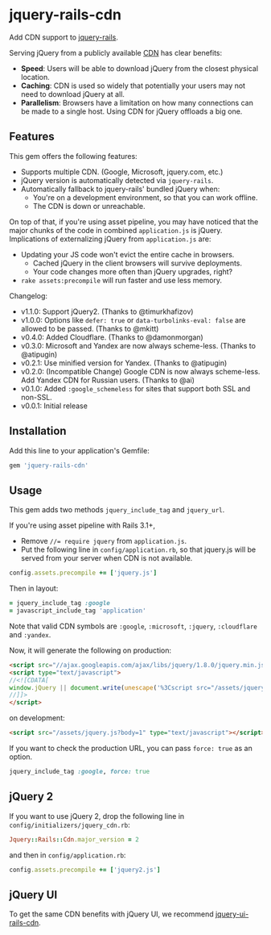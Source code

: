 # jquery-rails-cdn

Add CDN support to [jquery-rails](https://github.com/rails/jquery-rails).

Serving jQuery from a publicly available [CDN](http://en.wikipedia.org/wiki/Content_Delivery_Network) has clear benefits:

* **Speed**: Users will be able to download jQuery from the closest physical location.
* **Caching**: CDN is used so widely that potentially your users may not need to download jQuery at all.
* **Parallelism**: Browsers have a limitation on how many connections can be made to a single host. Using CDN for jQuery offloads a big one.

## Features

This gem offers the following features:

* Supports multiple CDN. (Google, Microsoft, jquery.com, etc.)
* jQuery version is automatically detected via `jquery-rails`.
* Automatically fallback to jquery-rails' bundled jQuery when:
  * You're on a development environment, so that you can work offline.
  * The CDN is down or unreachable.

On top of that, if you're using asset pipeline, you may have noticed that the major chunks of the code in combined `application.js` is jQuery. Implications of externalizing jQuery from `application.js` are:

* Updating your JS code won't evict the entire cache in browsers.
  * Cached jQuery in the client browsers will survive deployments.
  * Your code changes more often than jQuery upgrades, right?
* `rake assets:precompile` will run faster and use less memory.

Changelog:

* v1.1.0: Support jQuery2. (Thanks to @timurkhafizov)
* v1.0.0: Options like `defer: true` or `data-turbolinks-eval: false` are allowed to be passed. (Thanks to @mkitt)
* v0.4.0: Added Cloudflare. (Thanks to @damonmorgan)
* v0.3.0: Microsoft and Yandex are now always scheme-less. (Thanks to @atipugin)
* v0.2.1: Use minified version for Yandex. (Thanks to @atipugin)
* v0.2.0: (Incompatible Change) Google CDN is now always scheme-less. Add Yandex CDN for Russian users. (Thanks to @ai)
* v0.1.0: Added `:google_schemeless` for sites that support both SSL and non-SSL.
* v0.0.1: Initial release

## Installation

Add this line to your application's Gemfile:

```ruby
gem 'jquery-rails-cdn'
```

## Usage

This gem adds two methods `jquery_include_tag` and `jquery_url`.

If you're using asset pipeline with Rails 3.1+,

- Remove `//= require jquery` from `application.js`.
- Put the following line in `config/application.rb`, so that jquery.js will be served from your server when CDN is not available.

```ruby
config.assets.precompile += ['jquery.js']
```

Then in layout:

```ruby
= jquery_include_tag :google
= javascript_include_tag 'application'
```

Note that valid CDN symbols are `:google`, `:microsoft`, `:jquery`, `:cloudflare` and `:yandex`.

Now, it will generate the following on production:

```html
<script src="//ajax.googleapis.com/ajax/libs/jquery/1.8.0/jquery.min.js" type="text/javascript"></script>
<script type="text/javascript">
//<![CDATA[
window.jQuery || document.write(unescape('%3Cscript src="/assets/jquery-3aaa3fa0b0207a1abcd30555987cd4cc.js" type="text/javascript">%3C/script>'))
//]]>
</script>
```

on development:

```html
<script src="/assets/jquery.js?body=1" type="text/javascript"></script>
```

If you want to check the production URL, you can pass `force: true` as an option.

```ruby
jquery_include_tag :google, force: true
```

## jQuery 2

If you want to use jQuery 2, drop the following line in `config/initializers/jquery_cdn.rb`:

```ruby
Jquery::Rails::Cdn.major_version = 2
```

and then in `config/application.rb`:

```ruby
config.assets.precompile += ['jquery2.js']
```

## jQuery UI
To get the same CDN benefits with jQuery UI, we recommend [jquery-ui-rails-cdn](https://github.com/styx/jquery-ui-rails-cdn).
